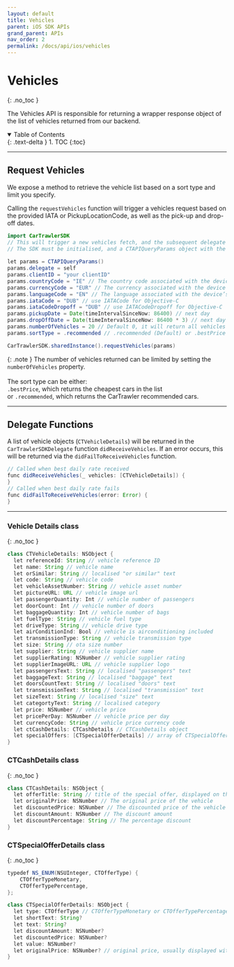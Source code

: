 ```yaml
---
layout: default
title: Vehicles
parent: iOS SDK APIs
grand_parent: APIs
nav_order: 2
permalink: /docs/api/ios/vehicles
---
```


# Vehicles
{: .no_toc }

The Vehicles API is responsible for returning a wrapper response object of the list of vehicles returned from our backend.

<details open markdown="block">
  <summary>
    Table of Contents
  </summary>
  {: .text-delta }
1. TOC
{:toc}
</details>

---

## Request Vehicles

We expose a method to retrieve the vehicle list based on a sort type and limit you specify.

Calling the `requestVehicles` function will trigger a vehicles request based on the provided IATA or PickupLocationCode, as well as the pick-up and drop-off dates. 

```java
import CarTrawlerSDK
// This will trigger a new vehicles fetch, and the subsequent delegate callbacks
// The SDK must be initialised, and a CTAPIQueryParams object with the necessary parameters must be set before callingthis method
  
let params = CTAPIQueryParams()  
params.delegate = self
params.clientID = "your clientID"
params.countryCode = "IE" // The country code associated with the device’s system region is used by default.
params.currencyCode = "EUR" // The currency associated with the device’s system region is used by default.
params.languageCode = "EN" // The language associated with the device’s system region is used by default.
params.iataCode = "DUB" // use IATACode for Objective-C
params.iataCodeDropoff = "DUB" // use IATACodeDropoff for Objective-C
params.pickupDate = Date(timeIntervalSinceNow: 86400) // next day
params.dropOffDate = Date(timeIntervalSinceNow: 86400 * 3) // next day + 3 days
params.numberOfVehicles = 20 // Default 0, it will return all vehicles
params.sortType = .recommended // .recommended (Default) or .bestPrice

CarTrawlerSDK.sharedInstance().requestVehicles(params)
```

{: .note }
The number of vehicles returned can be limited by setting the `numberOfVehicles` property. <br /><br />
The sort type can be either: <br /> `.bestPrice`, which returns the cheapest cars in the list <br /> or `.recommended`, which returns the CarTrawler recommended cars.

---

## Delegate Functions

A list of vehicle objects (`CTVehicleDetails`) will be returned in the `CarTrawlerSDKDelegate` function `didReceiveVehicles`. If an error occurs, this will be returned via the `didFailToReceiveVehicles` function. 

```java
// Called when best daily rate received
func didReceiveVehicles(_ vehicles: [CTVehicleDetails]) {
}
// Called when best daily rate fails
func didFailToReceiveVehicles(error: Error) {
}
```

---

### Vehicle Details class
{: .no_toc }

```java
class CTVehicleDetails: NSObject {
  let referenceId: String // vehicle reference ID 
  let name: String // vehicle name
  let orSimilar: String // localised "or similar" text
  let code: String // vehicle code 
  let vehicleAssetNumber: String // vehicle asset number
  let pictureURL: URL // vehicle image url 
  let passengerQuantity: Int // vehicle number of passengers
  let doorCount: Int // vehicle number of doors 
  let baggageQuantity: Int // vehicle number of bags
  let fuelType: String // vehicle fuel type
  let driveType: String // vehicle drive type
  let airConditionInd: Bool // vehicle is airconditioning included
  let transmissionType: String // vehicle transmission type 
  let size: String // ota size number
  let supplier: String // vehicle supplier name
  let supplierRating: NSNumber // vehicle supplier rating
  let supplierImageURL: URL // vehicle supplier logo
  let passengersText: String // localised "passengers" text
  let baggageText: String // localised "baggage" text
  let doorsCountText: String // localised "doors" text
  let transmissionText: String // localised "transmission" text
  let sizeText: String // localised "size" text
  let categortyText: String // localised category
  let price: NSNumber // vehicle price
  let pricePerDay: NSNumber // vehicle price per day
  let currencyCode: String // vehicle price currency code
  let ctCashDetails: CTCashDetails // CTCashDetails object
  let specialOffers: [CTSpecialOfferDetails] // array of CTSpecialOfferDetails objects
}
```

### CTCashDetails class
{: .no_toc }

```java
class CTCashDetails: NSObject {
  let offerTitle: String // title of the special offer, displayed on the carblock chip on the vehicle list 
  let originalPrice: NSNumber // The original price of the vehicle
  let discountedPrice: NSNumber // The discounted price of the vehicle
  let discountAmount: NSNumber // The discount amount 
  let discountPercentage: String // The percentage discount
}
```

### CTSpecialOfferDetails class
{: .no_toc }

```java
typedef NS_ENUM(NSUInteger, CTOfferType) {
    CTOfferTypeMonetary,
    CTOfferTypePercentage,
};

class CTSpecialOfferDetails: NSObject {
  let type: CTOfferType // CTOfferTypeMonetary or CTOfferTypePercentage
  let shortText: String?
  let text: String?
  let discountAmount: NSNumber?
  let discountedPrice: NSNumber?
  let value: NSNumber?
  let originalPrice: NSNumber? // original price, usually displayed with a strikethrough on the car block chip on the vehicle list
}
```